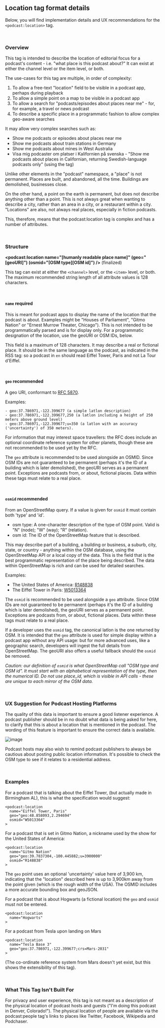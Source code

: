 ## Location tag format details

Below, you will find implementation details and UX recommendations for the `<podcast:location>` tag.

<br>

### Overview

This tag is intended to describe the location of editorial focus for a podcast's content - i.e. "what place is this podcast about?"  It can exist at either the channel level or the item level, or both.

The use-cases for this tag are multiple, in order of complexity:

1. To allow a free-text "location" field to be visible in a podcast app, perhaps during playback
2. To allow a simple point on a map to be visible in a podcast app
3. To allow a search for "podcasts/episodes about places near me" - for, for example, a travel or news podcast
4. To describe a specific place in a programmatic fashion to allow complex geo-aware searches


It may allow very complex searches such as:

- Show me podcasts or episodes about places near me
- Show me podcasts about train stations in Germany
- Show me podcasts about mines in West Australia
- Visa mig podcaster om platser i Kalifornien på svenska - "Show me podcasts about places in Californian, returning Swedish-language podcasts only" (using the <language> tag)


Unlike other elements in the "podcast" namespace, a "place" is not permanent. Places are built, and abandoned, all the time. Buildings are demolished, businesses close.

On the other hand, a point on the earth is permanent, but does not describe anything other than a point. This is not always great when wanting to describe a city, rather than an area in a city,
or a restaurant within a city. "Locations" are also, not always real places, especially in fiction podcasts.

This, therefore, means that the podcast:location tag is complex and has a number of attributes.

<br>

### Structure

**\<podcast:location name="[humanly readable place name]" (geo="[geoURI]") (osmid="[OSM type][OSM id]") />** (finalized)

This tag can exist at either the `<channel>` level, or the `<item>` level, or both. The maximum recommended string length of all attribute values is 128 characters.

<br>

#### `name` **required**

 This is meant for podcast apps to display the name of the location that the podcast is about. Examples might be "Houses of Parliament", "Gitmo Nation" or "Ernest Murrow Theater, Chicago"). This is not intended to be programmatically parsed and is for display only. For a programmatic designation of the location, use the geoURI or OSM IDs, below.

 This field is a maximum of 128 characters. It may describe a real or fictional place. It should be in the same language as the podcast, as indicated in the <language> RSS tag: so a podcast in `en` should
read Eiffel Tower, Paris and not La Tour d'Eiffel.

<br>

#### `geo` **recommended**

 A geo URI, conformant to [RFC 5870](https://tools.ietf.org/html/rfc5870).

 Examples:

 ```- geo:37.786971,-122.399677 (a simple latlon description)```<br>
 ```- geo:37.786971,-122.399677,250 (a latlon including a height of 250 meters above ground level)```<br>
 ```- geo:37.786971,-122.399677;u=350 (a latlon with an accuracy ('uncertainty') of 350 meters).```<br>

 For information that may interest space travellers: the RFC does include an optional coordinate reference system for other planets, though these are not recommended to be used yet by the RFC.

 The `geo` attribute is recommended to be used alongside an OSMID. Since OSM IDs are not guaranteed to be permanent (perhaps it's the ID of a building which is later demolished), the geoURI serves as a permanent point.  Exceptions are podcasts from, or about, fictional places. Data within these tags must relate to a real place.

<br>

#### `osmid` **recommended**

 From an OpenStreetMap query. If a value is given for `osmid` it must contain both 'type' and 'id'.

 - osm type: A one-character description of the type of OSM point. Valid is "N" (node); "W" (way); "R" (relation).
 - osm id: The ID of the OpenStreetMap feature that is described.

 This may describe part of a building, a building or business, a suburb, city, state, or country - anything within the OSM database, using the OpenStreetMap API or a local copy of the data. This is the field
that is the best programmatic representation of the place being described. The data within OpenStreetMap is rich and can be used for detailed searches.

 Examples:

 - The United States of America: [R148838](https://nominatim.openstreetmap.org/ui/details.html?osmtype=R&osmid=148838)
 - The Eiffel Tower in Paris: [W5013364](https://nominatim.openstreetmap.org/ui/details.html?osmtype=W&osmid=5013364)

 The `osmid` is recommended to be used alongside a `geo` attribute. Since OSM IDs are not guaranteed to be permanent (perhaps it's the ID of a building which is later demolished), the geoURI serves as a permanent
point. Exceptions are podcasts from, or about, fictional places. Data within these tags must relate to a real place.

 If a developer uses the `osmid` tag, the canonical latlon is the one returned by OSM. It is intended that the `geo` attribute is used for simple display within a podcast app without any API usage: but for more advanced
 uses, like a geographic search, developers will ingest the full details from OpenStreetMap. The geoURI also offers a useful fallback should the `osmid` be removed.

 _Caution: our definition of `osmid` is what OpenStreetMap call "OSM type and OSM id". It must start with an alphabetical representation of the type, then the numerical ID. Do not use place_id, which is visible in
API calls - these are unique to each mirror of the OSM data._

<br>

### UX Suggestion for Podcast Hosting Platforms

The quality of this data is important to ensure a good listener experience. A podcast publisher should be in no doubt what data is being asked for here, to clarify that this is about a location that is mentioned
in the podcast. The wording of this feature is important to ensure the correct data is available.

![image](https://user-images.githubusercontent.com/1498236/101383942-6c113080-387f-11eb-9cc2-a5a4e5dd19de.png)

Podcast hosts may also wish to remind podcast publishers to always be cautious about posting public location information. It's possible to check the OSM type to see if it relates to a residential address.

<br>

### Examples

For a podcast that is talking about the Eiffel Tower, (but actually made in Birmingham AL), this is what the specification would suggest:

```
<podcast:location
  name="Eiffel Tower, Paris"
  geo="geo:48.858093,2.294694"
  osmid="W5013364"
>
```

For a podcast that is set in Gitmo Nation, a nickname used by the show for the United States of America:

```
<podcast:location
  name="Gitmo Nation"
  geo="geo:39.7837304,-100.445882;u=3900000"
  osmid="R148838"
>
```

The `geo` point uses an optional 'uncertainty' value here of 3,900 km, indicating that the "location" described here is up to 3,900km away from the point given (which is the rough width of the USA). The OSMID
includes a more accurate bounding box and geoJSON.

For a podcast that is about Hogwarts (a fictional location) the `geo` and `osmid` must not be entered.

```
<podcast:location
  name="Hogwarts"
>
```

For a podcast from Tesla upon landing on Mars

```
<podcast:location
  name="Tesla Base 3"
  geo="geo:37.786971,-122.399677;crs=Mars-2031"
>
```

(The co-ordinate reference system from Mars doesn't yet exist, but this shows the extensibility of this tag).

<br>

### What This Tag Isn't Built For

For privacy and user experience, this tag is not meant as a description of the physical location of podcast hosts and guests ("I'm doing this podcast in Denver, Colorado!"). The physical location of people
are available via the podcast:people tag's links to places like Twitter, Facebook, Wikipedia and Podchaser.